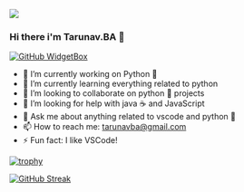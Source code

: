 ![](https://komarev.com/ghpvc/?username=TarunavBA&style=flat-square)

### Hi there  i'm Tarunav.BA 👋

[![GitHub WidgetBox](https://github-widgetbox.vercel.app/api/profile?username=TarunavBA&data=followers,repositories,stars,commits)](https://github.com/TarunavBa)


- 🔭 I’m currently working on Python 🐍
- 🌱 I’m currently learning everything related to python
- 👯 I’m looking to collaborate on python 🐍 projects
- 🤔 I’m looking for help with java ☕ and JavaScript
- 💬 Ask me about anything related to vscode and python 🐍
- 📫 How to reach me: tarunavba@gmail.com
- ⚡ Fun fact: I like VSCode! 

[![trophy](https://github-profile-trophy.vercel.app/?username=TarunavBA&theme=onedark)](https://github.com/TarunavBA)

[![GitHub Streak](http://github-readme-streak-stats.herokuapp.com?user=TarunavBA&theme=flag-india)](https://git.io/streak-stats)


